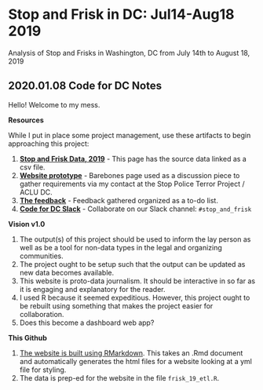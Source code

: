 # Stop and Frisk in DC: Jul14-Aug18 2019
Analysis of Stop and Frisks in Washington, DC from July 14th to August 18, 2019

## 2020.01.08 Code for DC Notes
Hello! Welcome to my mess.

**Resources**

While I put in place some project management, use these artifacts to begin approaching this project:
1. **[Stop and Frisk Data, 2019](https://mpdc.dc.gov/stopdata)** - This page has the source data linked as a csv file.
2. **[Website prototype](https://bfraiche.github.io/dc-stop-and-frisk/)** - Barebones page used as a discussion piece to gather requirements via my contact at the Stop Police Terror Project / ACLU DC.
3. **[The feedback](https://www.evernote.com/shard/s338/sh/55b99eab-8f39-47e7-b9d1-807b8fc4fab9/704abe2730b841a5c96529aa115f54c9)** - Feedback gathered organized as a to-do list.
4. **[Code for DC Slack](https://codefordc.org/slack)** - Collaborate on our Slack channel: `#stop_and_frisk`

**Vision v1.0**

1. The output(s) of this project should be used to inform the lay person as well as be a tool for non-data types in the legal and organizing communities.
2. The project ought to be setup such that the output can be updated as new data becomes available.
3. This website is proto-data journalism. It should be interactive in so far as it is engaging and explanatory for the reader.
4. I used R because it seemed expeditious. However, this project ought to be rebuilt using something that makes the project easier for collaboration.
5. Does this become a dashboard web app?

**This Github**

1. [The website is built using RMarkdown](https://rmarkdown.rstudio.com/lesson-13.html). This takes an .Rmd document and automatically generates the html files for a website looking at a yml file for styling.
2. The data is prep-ed for the website in the file `frisk_19_etl.R`.
